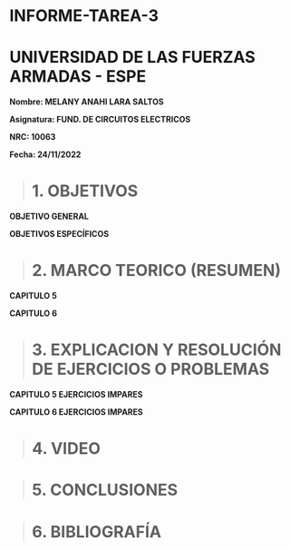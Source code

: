 # INFORME-TAREA-3

# UNIVERSIDAD DE LAS FUERZAS ARMADAS - ESPE
**Nombre: MELANY ANAHI LARA SALTOS**

**Asignatura: FUND. DE CIRCUITOS ELECTRICOS**

**NRC: 10063** 

**Fecha: 24/11/2022**

># 1. OBJETIVOS 
**OBJETIVO GENERAL**

**OBJETIVOS ESPECÍFICOS**

># 2. MARCO TEORICO (RESUMEN)

**CAPITULO 5**

**CAPITULO 6**

># 3. EXPLICACION Y RESOLUCIÓN DE EJERCICIOS O PROBLEMAS

**CAPITULO 5 EJERCICIOS IMPARES**

**CAPITULO 6 EJERCICIOS IMPARES** 


># 4. VIDEO

># 5. CONCLUSIONES

># 6. BIBLIOGRAFÍA
